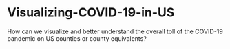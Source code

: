 # Visualizing-COVID-19-in-US
How can we visualize and better understand the overall toll of the COVID-19 pandemic on US counties or county equivalents?
